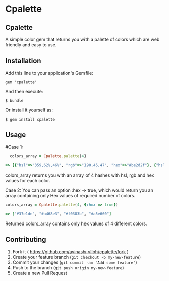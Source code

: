# Cpalette

Cpalette
----------------------

A simple color gem that returns you with a palette of colors which are web friendly and easy to use.

## Installation

Add this line to your application's Gemfile:

    gem 'cpalette'

And then execute:

    $ bundle

Or install it yourself as:

    $ gem install cpalette

## Usage
  
  #Case 1:
  ```ruby
	colors_array = Cpalette.palette(4)
	
 => [{"hsl"=>"359,62%,46%", "rgb"=>"190,45,47", "hex"=>"#be2d2f"}, {"hsl"=>"89,62%,80%", "rgb"=>"205,236,172", "hex"=>"#cdecac"}, {"hsl"=>"269,80%,71%", "rgb"=>"179,122,240", "hex"=>"#b37af0"}, {"hsl"=>"179,69%,79%", "rgb"=>"165,238,237", "hex"=>"#a5eeed"}]
 ```

 colors_array returns you with an array of 4 hashes with hsl, rgb and hex values for each color.

 Case 2:
  You can pass an option :hex => true, which would return you an array containing only Hex values of required number of colors.

  ```ruby
  colors_array = Cpalette.palette(4, {:hex => true})

  => ["#37e1de", "#a468e3", "#f0383b", "#a5e660"]

  ```

  Returned colors_array contains only hex values of 4 different colors.

## Contributing

1. Fork it ( https://github.com/avinash-vllbh/cpalette/fork )
2. Create your feature branch (`git checkout -b my-new-feature`)
3. Commit your changes (`git commit -am 'Add some feature'`)
4. Push to the branch (`git push origin my-new-feature`)
5. Create a new Pull Request
